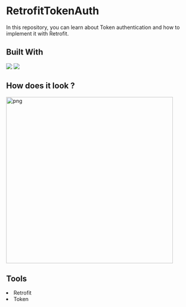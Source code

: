# RetrofitTokenAuth

In this repository, you can learn about Token authentication and how to implement it with Retrofit.

## Built With 

<p>
<img src="https://www.vectorlogo.zone/logos/java/java-ar21.svg">
<img src="https://www.vectorlogo.zone/logos/android/android-ar21.svg">
</p>

## How does it look ?

<p>
<img height= "450" src="https://i.hizliresim.com/dx67on4.png" alt="png" />

</p>

## Tools 

<li><a>Retrofit</a></li>
<li><a>Token</a></li>

